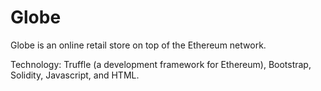 # Globe

Globe is an online retail store on top of the Ethereum network. 

Technology: Truffle (a development framework for Ethereum), Bootstrap, Solidity, Javascript, and HTML.
